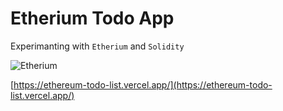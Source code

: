 # Etherium Todo App

Experimanting with `Etherium` and `Solidity`

![Etherium](https://media.giphy.com/media/Qz5ITuBg5uvLy0yiRY/source.gif 'Etherium')

[https://ethereum-todo-list.vercel.app/](https://ethereum-todo-list.vercel.app/)

